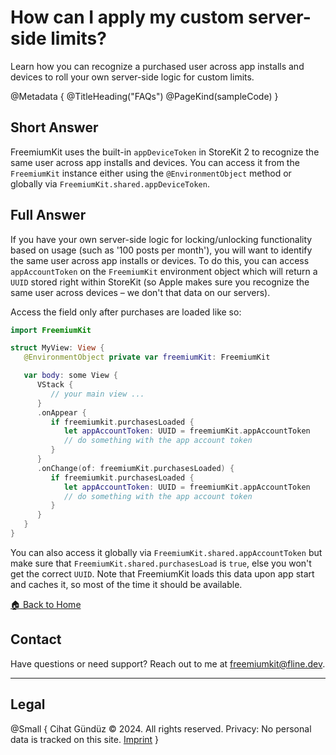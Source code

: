 # How can I apply my custom server-side limits?

Learn how you can recognize a purchased user across app installs and devices to roll your own server-side logic for custom limits.

@Metadata {
   @TitleHeading("FAQs")
   @PageKind(sampleCode)
}

## Short Answer

FreemiumKit uses the built-in `appDeviceToken` in StoreKit 2 to recognize the same user across app installs and devices. You can access it from the `FreemiumKit` instance either using the `@EnvironmentObject` method or globally via `FreemiumKit.shared.appDeviceToken`.

## Full Answer

If you have your own server-side logic for locking/unlocking functionality based on usage (such as '100 posts per month'), you will want to identify the same user across app installs or devices. To do this, you can access `appAccountToken` on the `FreemiumKit` environment object which will return a `UUID` stored right within StoreKit (so Apple makes sure you recognize the same user across devices – we don't that data on our servers).

Access the field only after purchases are loaded like so:

```swift
import FreemiumKit

struct MyView: View {
   @EnvironmentObject private var freemiumKit: FreemiumKit

   var body: some View {
      VStack {
         // your main view ...
      }
      .onAppear {
         if freemiumkit.purchasesLoaded {
            let appAccountToken: UUID = freemiumKit.appAccountToken
            // do something with the app account token
         }
      }
      .onChange(of: freemiumKit.purchasesLoaded) {
         if freemiumkit.purchasesLoaded {
            let appAccountToken: UUID = freemiumKit.appAccountToken
            // do something with the app account token
         }
      }
   }
}
```

You can also access it globally via `FreemiumKit.shared.appAccountToken` but make sure that `FreemiumKit.shared.purchasesLoad` is `true`, else you won't get the correct `UUID`. Note that FreemiumKit loads this data upon app start and caches it, so most of the time it should be available.

[🏠 Back to Home](https://freemiumkit.app)

## Contact

Have questions or need support? Reach out to me at [freemiumkit@fline.dev](mailto:freemiumkit@fline.dev).

---

## Legal

@Small {
   Cihat Gündüz © 2024. All rights reserved.
   Privacy: No personal data is tracked on this site.
   [Imprint](https://www.fline.dev/imprint/)
}
